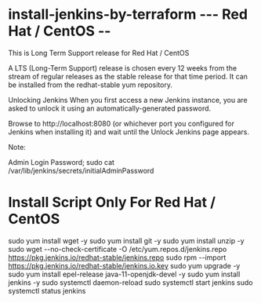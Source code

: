 # install-jenkins-by-terraform --- Red Hat / CentOS --
This is Long Term Support release for Red Hat / CentOS

A LTS (Long-Term Support) release is chosen every 12 weeks from the stream of regular releases as the stable release for that time period. It can be installed from the redhat-stable yum repository.

Unlocking Jenkins
When you first access a new Jenkins instance, you are asked to unlock it using an automatically-generated password.

Browse to http://localhost:8080 (or whichever port you configured for Jenkins when installing it) and wait until the Unlock Jenkins page appears.

Note:

Admin Login Password;
sudo cat /var/lib/jenkins/secrets/initialAdminPassword


# Install Script Only For Red Hat / CentOS
sudo yum install wget -y
sudo yum install git -y
sudo yum install unzip -y
sudo wget --no-check-certificate -O /etc/yum.repos.d/jenkins.repo https://pkg.jenkins.io/redhat-stable/jenkins.repo
sudo rpm --import https://pkg.jenkins.io/redhat-stable/jenkins.io.key
sudo yum upgrade -y
sudo yum install epel-release java-11-openjdk-devel -y
sudo yum install jenkins -y
sudo systemctl daemon-reload
sudo systemctl start jenkins
sudo systemctl status jenkins
